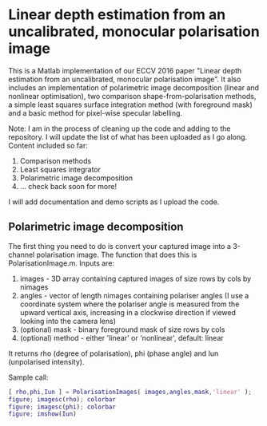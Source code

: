 # Linear depth estimation from an uncalibrated, monocular polarisation image

This is a Matlab implementation of our ECCV 2016 paper "Linear depth estimation from an uncalibrated, monocular polarisation image". It also includes an implementation of polarimetric image decomposition (linear and nonlinear optimisation), two comparison shape-from-polarisation methods, a simple least squares surface integration method (with foreground mask) and a basic method for pixel-wise specular labelling.

Note: I am in the process of cleaning up the code and adding to the repository. I will update the list of what has been uploaded as I go along. Content included so far:

1. Comparison methods
2. Least squares integrator
3. Polarimetric image decomposition
4. ... check back soon for more!

I will add documentation and demo scripts as I upload the code.

## Polarimetric image decomposition

The first thing you need to do is convert your captured image into a 3-channel polarisation image. The function that does this is PolarisationImage.m. Inputs are:

1. images - 3D array containing captured images of size rows by cols by nimages
2. angles - vector of length nimages containing polariser angles (I use a coordinate system where the polariser angle is measured from the upward vertical axis, increasing in a clockwise direction if viewed looking into the camera lens)
3. (optional) mask - binary foreground mask of size rows by cols
4. (optional) method - either 'linear' or 'nonlinear', default: linear

It returns rho (degree of polarisation), phi (phase angle) and Iun (unpolarised intensity).

Sample call:

```matlab
[ rho,phi,Iun ] = PolarisationImages( images,angles,mask,'linear' );
figure; imagesc(rho); colorbar
figure; imagesc(phi); colorbar
figure; imshow(Iun)
```
